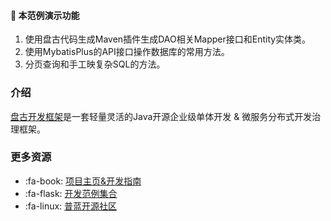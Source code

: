 #### :mushroom: 本范例演示功能

1. 使用盘古代码生成Maven插件生成DAO相关Mapper接口和Entity实体类。
2. 使用MybatisPlus的API接口操作数据库的常用方法。
3. 分页查询和手工映复杂SQL的方法。

### 介绍

[盘古开发框架](https://pulanos.gitee.io/pangu-framework/)是一套轻量灵活的Java开源企业级单体开发 & 微服务分布式开发治理框架。

### 更多资源

- :fa-book: [项目主页&开发指南](https://pulanos.gitee.io/pangu-framework/)
- :fa-flask: [开发范例集合](https://pulanos.gitee.io/pangu-framework/docs/examples-list)
- :fa-linux: [普蓝开源社区](https://pulanos.gitee.io/pangu-framework/docs/community/)